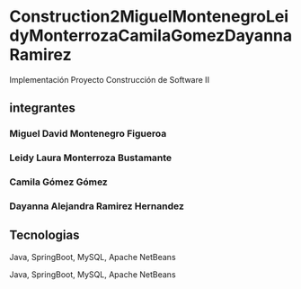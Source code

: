 # Construction2MiguelMontenegroLeidyMonterrozaCamilaGomezDayannaRamirez

Implementación Proyecto Construcción de Software II

## integrantes 

### Miguel David Montenegro Figueroa
### Leidy Laura Monterroza Bustamante
### Camila Gómez Gómez 
### Dayanna Alejandra Ramirez Hernandez

## Tecnologias
Java, SpringBoot, MySQL, Apache NetBeans 

Java, SpringBoot, MySQL, Apache NetBeans 
